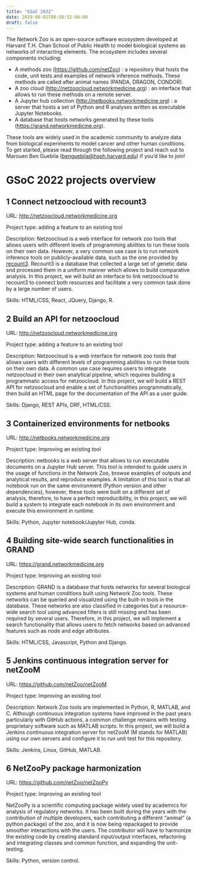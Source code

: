 ```yaml
---
title: "GSoC 2022"
date: 2019-06-02T08:50:52-04:00
draft: false
---
```


The Network Zoo is an open-source software ecosystem developed at Harvard T.H. Chan School of Public Health to model biological systems as networks of interacting elements. 
The ecosystem includes several components including:
-	A methods zoo (https://github.com/netZoo) : a repository that hosts the code, unit tests and examples of network inference methods. These methods are called after animal names (PANDA, DRAGON, CONDOR).
-	A zoo cloud (http://netzoocloud.networkmedicine.org) : an interface that allows to run these methods on a remote server.
-	A Jupyter hub collection (http://netbooks.networkmedicine.org) : a server that hosts a set of Python and R analyses written as executable Jupyter Notebooks.
-	A database that hosts networks generated by these tools (https://grand.networkmedicine.org).

These tools are widely used in the academic community to analyze data from biological experiments to model cancer and other human conditions. To get started, please read through the following project and reach out to Marouen Ben Guebila (benguebila@hsph.harvard.edu) if you’d like to join!

# GSoC 2022 projects overview

## 1 Connect netzoocloud with recount3

URL: http://netzoocloud.networkmedicine.org

Project type: adding a feature to an existing tool

Description: Netzoocloud is a web interface for network zoo tools that allows users with different levels of programming abilities to run these tools on their own data. However, a very common use case is to run network inference tools on publicly-available data, such as the one provided by [recount3](http://rna.recount.bio/). Recount3 is a database that collected a large set of genetic data snd processed them in a uniform manner which allows to build comparative analysis. In this project, we will build an interface to link netzoocloud to recount3 to connect both resources and facilitate a very common task done by a large number of users.

Skills: HTML/CSS, React, JQuery, Django, R.

## 2 Build an API for netzoocloud

URL: http://netzoocloud.networkmedicine.org

Project type: adding a feature to an existing tool

Description: Netzoocloud is a web interface for network zoo tools that allows users with different levels of programming abilities to run these tools on their own data. A common use case requires users to integrate netzoocloud in their own analytical pipeline, which requires building a programmatic access for netzoocloud. In this project, we will build a REST API for netzoocloud and enable a set of functionalities programmatically, then build an HTML page for the documentation of the API as a user guide.

Skills: Django, REST APIs, DRF, HTML/CSS.

## 3 Containerized environments for netbooks

URL: http://netbooks.networkmedicine.org

Project type: Improving an existing tool

Description: netbooks is a web server that allows to run executable documents on a Jupyter Hub server. This tool is intended to guide users in the usage of functions in the Network Zoo, browse examples of outputs and analytical results, and reproduce examples. A limitation of this tool is that all notebook run on the same environment (Python version and other dependencies), however, these tools were built on a different set of analysis, therefore, to have a perfect reproducibility, in this project, we will build a system to integrate each notebook in its own environment and execute this environment in runtime.

Skills: Python, Jupyter notebook/Jupyter Hub, conda.

## 4 Building site-wide search functionalities in GRAND

URL: https://grand.networkmedicine.org

Project type: Improving an existing tool

Description: GRAND is a database that hosts networks for several biological systems and human conditions built using Network Zoo tools. These networks can be queried and visualized using the built-in tools in the database. These networks are also classified in categories but a resource-wide search tool using advanced filters is still missing and has been required by several users. Therefore, in this project, we will implement a search functionality that allows users to fetch networks based on advanced features such as node and edge attributes.

Skills: HTML/CSS, Javascript, Python and Django.

## 5 Jenkins continuous integration server for netZooM

URL: https://github.com/netZoo/netZooM

Project type: Improving an existing tool

Description: Network Zoo tools are implemented in Python, R, MATLAB, and C. Although continuous integration systems have improved in the past years particularly with GitHub actions, a common challenge remains with testing proprietary software such as MATLAB scripts. In this project, we will build a Jenkins continuous integration server for netZooM (M stands for MATLAB) using our own servers and configure it to run unit test for this repository.

Skills: Jenkins, Linux, GitHub, MATLAB.

## 6 NetZooPy package harmonization 

URL: https://github.com/netZoo/netZooPy

Project type: Improving an existing tool

NetZooPy is a scientific computing package widely used by academics for analysis of regulatory networks. It has been built during the years with the contribution of multiple developers, each contributing a different “animal” (a python package) of the zoo, and it is now being repackaged to provide smoother interactions with the users. The contributor will have to harmonize the existing code by creating standard input/output interfaces, refactoring and integrating classes and common function, and expanding the unit-testing.

Skills: Python, version control.